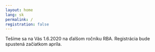 ```yaml
---
layout: home
lang: sk
permalink: /
registration: false
---
```



Tešíme sa na Vás 1.6.2020 na ďalšom ročníku RBA. Registrácia bude spustená začiatkom apríla.
